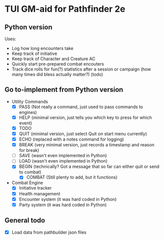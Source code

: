 # TUI GM-aid for Pathfinder 2e
## Python version
Uses:
- Log how long encounters take
- Keep track of initiative
- Keep track of Character and Creature AC
- Quickly start pre-prepared combat encouters
- Track dice rolls for fun(?) statistics after a session or campaign (how many times did bless actually matter?) (todo)

## Go to-implement from Python version
- Utility Commands
    - [x] PASS (Not really a command, just used to pass commands to engines)
    - [x] HELP (minimal version, just tells you which key to press for which event)
    - [x] TODO
    - [x] QUIT (minimal version, just select Quit on start menu currently)
    - [x] ECHO (replaced with a notes command for logging)
    - [x] BREAK (very minimal version, just records a timestamp and reason for break)
    - [ ] SAVE (wasn't even implemented in Python)
    - [ ] LOAD (wasn't even implemented in Python)
    - [x] BEGIN (technically? Got a message that so far can either quit or send to combat)
        - [x] COMBAT (Still plenty to add, but it functions)
- Combat Engine
    - [x] Initiative tracker
    - [x] Health management
    - [x] Encounter system (it was hard coded in Python)
    - [x] Party system (it was hard coded in Python)
## General todo
- [x] Load data from pathbuilder json files
